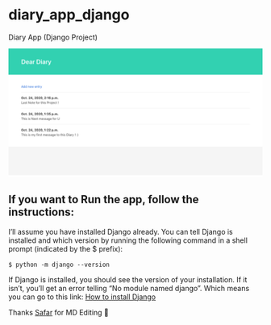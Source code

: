# diary_app_django
Diary App (Django Project)

![alt text](https://github.com/barkhayot/diary_app_django/blob/main/screen.jpg)

## If you want to Run the app, follow the instructions:

I’ll assume you have installed Django already. You can tell Django is installed and which version by running the following command in a shell prompt (indicated by the \$ prefix):

```
$ python -m django --version
```

If Django is installed, you should see the version of your installation. If it isn’t, you’ll get an error telling “No module named django”. Which means you can go to this link: [How to install Django](~https://docs.djangoproject.com/en/3.1/topics/install/~)


Thanks [Safar](https://github.com/safarsafarov) for MD Editing 🙌
